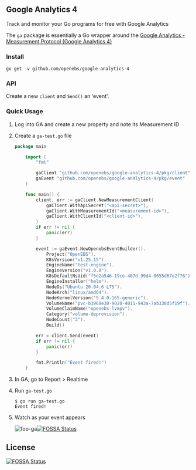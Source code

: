 ## Google Analytics 4

Track and monitor your Go programs for free with Google Analytics

The `ga` package is essentially a Go wrapper around the [Google Analytics - Measurement Protocol (Google Analytics 4)](https://developers.google.com/analytics/devguides/collection/protocol/ga4/reference?client_type=gtag)

### Install

```
go get -v github.com/openebs/google-analytics-4
```

### API

Create a new `client` and `Send()` an 'event'.

### Quick Usage

1. Log into GA and create a new property and note its Measurement ID

2. Create a `ga-test.go` file

	``` go
	package main

        import (
            "fmt"

            gaClient "github.com/openebs/google-analytics-4/pkg/client"
            gaEvent "github.com/openebs/google-analytics-4/pkg/event"
        )

        func main() {
            client, err := gaClient.NewMeasurementClient(
                gaClient.WithApiSecret("<api-secret>"),
                gaClient.WithMeasurementId("<measurement-id>"),
                gaClient.WithClientId("<client-id>"),
            )
            if err != nil {
                panic(err)
            }

            event := gaEvent.NewOpenebsEventBuilder().
                Project("OpenEBS").
                K8sVersion("v1.25.15").
                EngineName("test-engine").
                EngineVersion("v1.0.0").
                K8sDefaultNsUid("f5d2a546-19ce-407d-99d4-0655d67e2f76").
                EngineInstaller("helm").
                NodeOs("Ubuntu 20.04.6 LTS").
                NodeArch("linux/amd64").
                NodeKernelVersion("5.4.0-165-generic").
                VolumeName("pvc-b3968e30-9020-4011-943a-7ab338d5f19f").
                VolumeClaimName("openebs-lvmpv").
                Category("volume-deprovision").
                NodeCount("3").
                Build()

            err = client.Send(event)
            if err != nil {
                panic(err)
            }

            fmt.Println("Event fired!")
        }

	```

3. In GA, go to Report > Realtime

4. Run `ga-test.go`

	```
	$ go run ga-test.go
	Event fired!
	```

5. Watch as your event appears

	![foo-ga](https://cloud.githubusercontent.com/assets/633843/5979585/023fc580-a8fd-11e4-803a-956610bcc2e2.png)[![FOSSA Status](https://app.fossa.com/api/projects/git%2Bgithub.com%2Fopenebs%2Fgoogle-analytics-4.svg?type=shield)](https://app.fossa.com/projects/git%2Bgithub.com%2Fopenebs%2Fgoogle-analytics-4?ref=badge_shield)


## License
[![FOSSA Status](https://app.fossa.com/api/projects/git%2Bgithub.com%2Fopenebs%2Fgoogle-analytics-4.svg?type=large)](https://app.fossa.com/projects/git%2Bgithub.com%2Fopenebs%2Fgoogle-analytics-4?ref=badge_large)